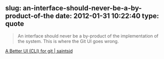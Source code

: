 slug: an-interface-should-never-be-a-by-product-of-the
date: 2012-01-31 10:22:40
type: quote
---

> An interface should never be a by-product of the implementation of the system. This is where the Git UI goes wrong.

[A Better UI (CLI) for git | saintsjd](http://www.saintsjd.com/2012/01/a-better-ui-for-git/)
